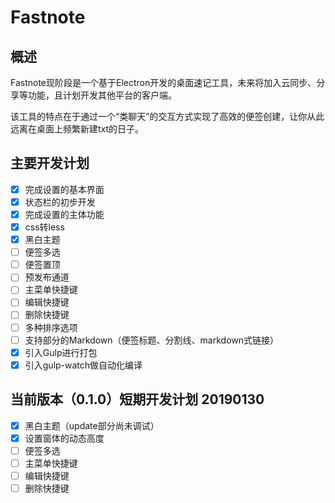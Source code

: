 # Fastnote

## 概述

Fastnote现阶段是一个基于Electron开发的桌面速记工具，未来将加入云同步、分享等功能，且计划开发其他平台的客户端。

该工具的特点在于通过一个“类聊天”的交互方式实现了高效的便签创建，让你从此远离在桌面上频繁新建txt的日子。

## 主要开发计划

- [x] 完成设置的基本界面
- [x] 状态栏的初步开发
- [x] 完成设置的主体功能
- [x] css转less
- [x] 黑白主题
- [ ] 便签多选
- [ ] 便签置顶
- [ ] 预发布通道
- [ ] 主菜单快捷键
- [ ] 编辑快捷键
- [ ] 删除快捷键
- [ ] 多种排序选项
- [ ] 支持部分的Markdown（便签标题、分割线、markdown式链接）
- [x] 引入Gulp进行打包
- [x] 引入gulp-watch做自动化编译

## 当前版本（0.1.0）短期开发计划 20190130

- [x] 黑白主题（update部分尚未调试）
- [x] 设置窗体的动态高度
- [ ] 便签多选
- [ ] 主菜单快捷键
- [ ] 编辑快捷键
- [ ] 删除快捷键